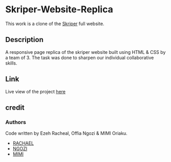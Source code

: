 # Skriper-Website-Replica
This work is a clone of the [Skriper](https://skriper.dev/) full website.
## Description 
A responsive page replica of the skriper website built using HTML & CSS by a team of 3. The task was done to sharpen our individual collaborative skills.
## Link
Live view of the project [here](https://rachy222.github.io/Twitter-Home-Replica)
## credit
### Authors
Code written by Ezeh Racheal, Offia Ngozi & MIMI Oriaku.
* [RACHAEL](https://github.com/Rachy222)
* [NGOZI](https://github.com/Khryztie)
* [MIMI](https://github.com/Mimioriaku)
